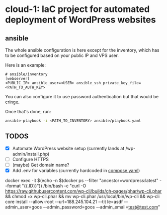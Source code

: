 # cloud-1: IaC project for automated deployment of WordPress websites
## ansible 
The whole ansible configuration is here except for the inventory, which has to be configured based on your public IP and VPS user.

Here is an example:
```
# ansible/inventory
[webserver]
<PUBLIC_IP> ansible_user=<USER> ansible_ssh_private_key_file=<PATH_TO_AUTH_KEY>
```
You can also configure it to use password authentication but that would be cringe.

Once that's done, run:
```sh
ansible-playbook -i <PATH_TO_INVENTORY> ansible/playbook.yaml
```

## TODOS

- [X] Automate WordPress website setup (currently lands at /wp-admin/install.php)
- [ ] Configure HTTPS
- [ ] (maybe) Get domain name?
- [X] Add .env for variables (currently hardcoded in [compose.yaml](compose.yaml))

docker exec -it  $(echo -n  $(docker ps --filter "ancestor=wordpress:latest" --format "{{.ID}}")) /bin/bash -c "curl -O https://raw.githubusercontent.com/wp-cli/builds/gh-pages/phar/wp-cli.phar && chmod +x wp-cli.phar && mv wp-cli.phar /usr/local/bin/wp-cli  && wp-cli core install --allow-root --url=188.245.104.21 --tit
le=asdf --admin_user=goos --admin_password=goos --admin_email=test@test.com"